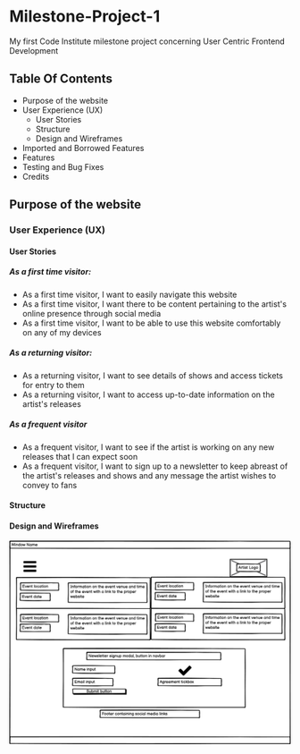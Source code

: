 # Milestone-Project-1
My first Code Institute milestone project concerning User Centric Frontend Development

## Table Of Contents
- Purpose of the website
- User Experience (UX)
    - User Stories
    - Structure
    - Design and Wireframes
- Imported and Borrowed Features
- Features
- Testing and Bug Fixes
- Credits

## Purpose of the website
### User Experience (UX)
#### User Stories
##### As a first time visitor:
- As a first time visitor, I want to easily navigate this website
- As a first time visitor, I want there to be content pertaining to the artist's online presence through social media
- As a first time visitor, I want to be able to use this website comfortably on any of my devices

##### As a returning visitor:
- As a returning visitor, I want to see details of shows and access tickets for entry to them
- As a returning visitor, I want to access up-to-date information on the artist's releases

##### As a frequent visitor
- As a frequent visitor, I want to see if the artist is working on any new releases that I can expect soon
- As a frequent visitor, I want to sign up to a newsletter to keep abreast of the artist's releases and shows and any message the artist wishes to convey to fans

#### Structure


#### Design and Wireframes
![My home screen wireframes](assets/wireframes/shows_desktop.png)
